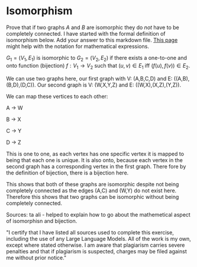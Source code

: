 # Isomorphism

Prove that if two graphs $A$ and $B$ are isomorphic they do *not* have to
be completely connected. I have started with the formal definition of
isomorphism below. Add your answer to this markdown file. [This
page](https://docs.github.com/en/get-started/writing-on-github/working-with-advanced-formatting/writing-mathematical-expressions)
might help with the notation for mathematical expressions.

$G_1=(V_1 , E_1)$ is isomorphic to $G_2 = (V_2, E_2)$ if there exists a
one-to-one and onto function (bijection) $f: V_1 \rightarrow V_2$ such that $(u,v)
\in E_1$ iff $(f(u),f(v)) \in E_2$.

We can use two graphs here, our first graph with V: (A,B,C,D) and E: ((A,B),(B,D),(D,C)). Our second graph is V: (W,X,Y,Z) and E: ((W,X),(X,Z),(Y,Z)). 

We can map these vertices to each other:

A -> W 

B -> X

C -> Y 

D -> Z 

This is one to one, as each vertex has one specific vertex it is mapped to being that each one is unique. It is also onto, because each vertex in the second graph has a corresponding vertex in the first graph. There fore by the definition of bijection, there is a bijection here. 

This shows that both of these graphs are isomorphic despite not being completely connected as the edges (A,C) and (W,Y) do not exist here. Therefore this shows that two graphs can be isomorphic without being completely connected.





Sources:
ta ali - helped to explain how to go about the mathemetical aspect of isomorphisn and bijection. 


"I certify that I have listed all sources used to complete this exercise, including the use of any Large Language Models. All of the work is my own, except where stated otherwise. I am aware that plagiarism carries severe penalties and that if plagiarism is suspected, charges may be filed against me without prior notice."


